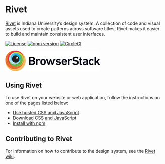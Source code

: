 # Rivet

[Rivet](https://rivet.iu.edu/) is Indiana University’s design system. A collection of code and visual assets used to create patterns across software titles, Rivet makes it easier to build and maintain consistent user interfaces.

[![License](https://img.shields.io/badge/License-BSD%203--Clause-blue.svg)](https://opensource.org/licenses/BSD-3-Clause) [![npm version](https://img.shields.io/npm/v/rivet-uits.svg?style=flat)](https://www.npmjs.com/package/rivet-uits) [![CircleCI](https://circleci.com/gh/indiana-university/rivet-source.svg?style=shield&circle-token=:circle-token)](https://circleci.com/gh/indiana-university/rivet-source)

![Browserstack logo](./src/components/_extras/Browserstack-logo@2x.png)

## Using Rivet

To use Rivet on your website or web application, follow the instructions on one of the pages listed below:

- [Use hosted CSS and JavaScript](https://rivet.iu.edu/components/#hosted-css-and-javascript)
- [Download CSS and JavaScript](https://rivet.iu.edu/components/#download-rivet)
- [Install with npm](https://rivet.iu.edu/getting-started/npm/)

## Contributing to Rivet

For information on how to contribute to the design system, see the [Rivet wiki](https://github.com/indiana-university/rivet-source/wiki).